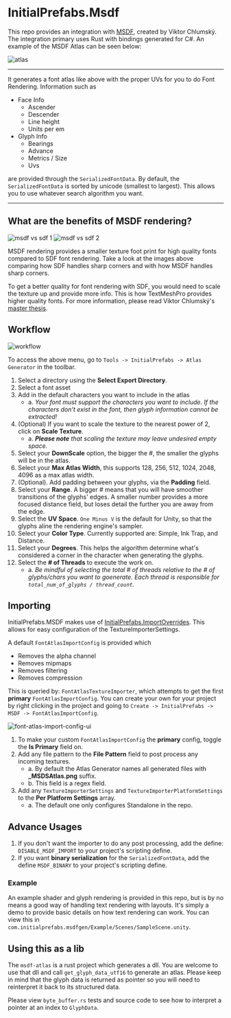 # InitialPrefabs.Msdf

This repo provides an integration with [MSDF](https://github.com/Chlumsky/msdfgen), created by Viktor Chlumský. The 
integration primary uses Rust with bindings generated for C#. An example of the MSDF Atlas can be seen below:

![atlas](https://github.com/InitialPrefabs/InitialPrefabs.Msdf/blob/main/Assets/com.initialprefabs.msdfgen/Example/FontAtlas/UbuntuMonoNerdFontMono-Regular_MSDFAtlas.png?raw=true)

---

It generates a font atlas like above with the proper UVs for you to do Font Rendering. Information such as
* Face Info
    * Ascender
    * Descender
    * Line height
    * Units per em
* Glyph Info
    * Bearings
    * Advance
    * Metrics / Size
    * Uvs

are provided through the `SerializedFontData`. By default, the `SerializedFontData` is sorted by unicode (smallest to largest). 
This allows you to use whatever search algorithm you want.

---

## What are the benefits of MSDF rendering?
![msdf vs sdf 1](https://github.com/InitialPrefabs/InitialPrefabs.Msdf/blob/main/msdf-comparison-to-sdftmp-1.png?raw=true)
![msdf vs sdf 2](https://github.com/InitialPrefabs/InitialPrefabs.Msdf/blob/main/msdf-comparison-to-sdftmp-2.png?raw=true)

MSDF rendering provides a smaller texture foot print for high quality fonts compared to SDF font rendering. Take a look at the images above
comparing how SDF handles sharp corners and with how MSDF handles sharp corners.

To get a better quality for font rendering with SDF, you would need to scale the texture up and provide more info. This is how TextMeshPro 
provides higher quality fonts. For more information, please read Viktor Chlumský's [master thesis](https://github.com/Chlumsky/msdfgen/files/3050967/thesis.pdf).

## Workflow
![workflow](https://github.com/InitialPrefabs/InitialPrefabs.Msdf/blob/main/editor-workflow.png)

To access the above menu, go to `Tools -> InitialPrefabs -> Atlas Generator` in the toolbar.

1. Select a directory using the **Select Export Directory**.
2. Select a font asset
3. Add in the default characters you want to include in the atlas
    - a. _Your font must support the characters you want to include. If the characters don't exist in the font, then glyph information cannot be extracted!_
4. (Optional) If you want to scale the texture to the nearest power of 2, click on **Scale Texture**. 
    - a. _**Please note** that scaling the texture may leave undesired empty space._
5. Select your **DownScale** option, the bigger the #, the smaller the glyphs will be in the atlas.
6. Select your **Max Atlas Width**, this supports 128, 256, 512, 1024, 2048, 4096 as a max atlas width.
7. (Optional). Add padding between your glyphs, via the **Padding** field.
8. Select your **Range**. A bigger # means that you will have smoother transitions of the glyphs' edges. A smaller number provides a more focused distance field, but 
loses detail the further you are away from the edge.
9. Select the **UV Space**. `One Minus V` is the default for Unity, so that the glyphs aline the rendering engine's sampler.
10. Select your **Color Type**. Currently supported are: Simple, Ink Trap, and Distance.
11. Select your **Degrees**. This helps the algorithm determine what's considered a corner in the character when generating the glyphs.
12. Select the **# of Threads** to execute the work on. 
    - a. _Be mindful of selecting the total # of threads relative to the # of glyphs/chars you want to goenerate. Each thread is responsible for `total_num_of_glyphs / thread_count`._

## Importing

InitialPrefabs.MSDF makes use of [InitialPrefabs.ImportOverrides](https://github.com/InitialPrefabs/ImportOverrides). This allows for easy configuration 
of the TextureImporterSettings.

A default `FontAtlasImportConfig` is provided which 
* Removes the alpha channel
* Removes mipmaps
* Removes filtering
* Removes compression

This is queried by: `FontAtlasTextureImporter`, which attempts to get the first **primary** `FontAtlasImportConfig`. You can create your own for your
project by right clicking in the project and going to `Create -> InitialPrefabs -> MSDF -> FontAtlasImportConfig`.

![font-atlas-import-config-ui](https://github.com/InitialPrefabs/InitialPrefabs.Msdf/blob/main/font-atlas-import-configs.png)

1. To make your custom `FontAtlasImportConfig` the **primary** config, toggle the **Is Primary** field on.
2. Add any file pattern to the **File Pattern** field to post process any incoming textures.
    - a. By default the Atlas Generator names all generated files with **_MSDSAtlas.png** suffix.
    - b. This field is a regex field.
3. Add any `TextureImporterSettings` and `TextureImporterPlatformSettings` to the **Per Platform Settings** array.
    - a. The default one only configures Standalone in the repo.

## Advance Usages
1. If you don't want the importer to do any post processing, add the define: `DISABLE_MSDF_IMPORT` to your project's scripting define.
2. If you want **binary serialization** for the `SerializedFontData`, add the define `MSDF_BINARY` to your project's scripting define.

### Example

An example shader and glyph rendering is provided in this repo, but is by no means a good way of handling text rendering with layouts. It's simply a demo to provide 
basic details on how text rendering can work. You can view this in `com.initialprefabs.msdfgen/Example/Scenes/SampleScene.unity`.

## Using this as a lib
The `msdf-atlas` is a rust project which generates a dll. You are welcome to use that dll and call `get_glyph_data_utf16` to generate an atlas. Please keep in mind 
that the glyph data is returned as pointer so you will need to reinterpret it back to its structured data.

Please view `byte_buffer.rs` tests and source code to see how to interpret a pointer at an index to `GlyphData`.